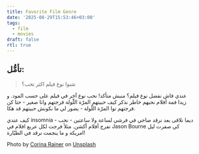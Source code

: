 ```yaml
---
title: Favorite Film Genre
date: '2025-08-29T15:53:46+03:00'
tags:
  - film
  - movies
draft: false
rtl: true
---
```


## تأمُّل:
> شنوا نوع فيلم اكثر تحب؟

عندي فاش نفضل نوع فيلم؟ منيش متأكد! نحب نوع آخر في فيلم على حسب المود. و زيدا فمة أفلام نحبهم خاطر نذكر كيف حبيتهم المرّة اللّولة فرجتهم وانا صغير - حتا كن فرجتهم توا المرّة اللّولة - يضور لي ما نكونش حبيتهم قد هكا.

كيف عندي insomnia - ديما نلاقى بعد نرقد صاحي في فرشي لساعة ولا ساعتين - نحب نفرج أفلام أكشن. مثلأ فرجت لكل عربع افلام في Jason Bourne كي صفرت ليل امريكة و ما ينجمت نرقد في الطيّارة!

Photo by [Corina Rainer](https://unsplash.com/@corina_rainer_?utm_content=creditCopyText&utm_medium=referral&utm_source=unsplash) on [Unsplash](https://unsplash.com/photos/white-and-red-plastic-packs-9FDI-_E29fk?utm_content=creditCopyText&utm_medium=referral&utm_source=unsplash)
